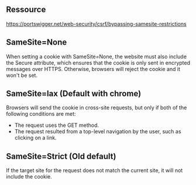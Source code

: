 ## Ressource
https://portswigger.net/web-security/csrf/bypassing-samesite-restrictions

## SameSite=None
When setting a cookie with SameSite=None, the website must also include the Secure attribute, which ensures that the cookie is only sent in encrypted messages over HTTPS. Otherwise, browsers will reject the cookie and it won't be set. 

## SameSite=lax (Default with chrome)
 Browsers will send the cookie in cross-site requests, but only if both of the following conditions are met:
 - The request uses the GET method.
 - The request resulted from a top-level navigation by the user, such as clicking on a link.

## SameSite=Strict (Old default)
If the target site for the request does not match the current site, it will not include the cookie. 